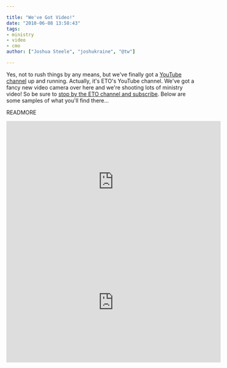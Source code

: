 ```yaml
---

title: "We've Got Video!"
date: "2010-06-08 13:58:43"
tags:
- ministry
- video
- cmo
author: ["Joshua Steele", "joshukraine", "@tw"]

---
```


Yes, not to rush things by any means, but we've finally got a <a href="http://www.youtube.com/euroteamoutreach" target="_blank">YouTube channel</a> up and running. Actually, it's ETO's YouTube channel. We've got a fancy new video camera over here and we're shooting lots of ministry video! So be sure to <a href="http://www.youtube.com/euroteamoutreach" target="_blank">stop by the ETO channel and subscribe</a>. Below are some samples of what you'll find there...

READMORE

<iframe width="560" height="315" src="https://www.youtube.com/embed/GQ9oAeJ0xRY" frameborder="0" allowfullscreen></iframe>

<iframe width="560" height="315" src="https://www.youtube.com/embed/UAQiHhWlMnQ" frameborder="0" allowfullscreen></iframe>
